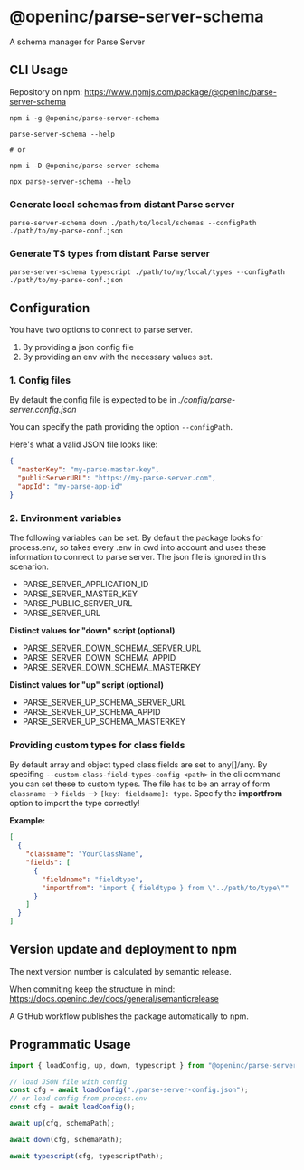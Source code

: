 # @openinc/parse-server-schema

A schema manager for Parse Server

## CLI Usage

Repository on npm: https://www.npmjs.com/package/@openinc/parse-server-schema

```
npm i -g @openinc/parse-server-schema

parse-server-schema --help

# or

npm i -D @openinc/parse-server-schema

npx parse-server-schema --help
```

### Generate local schemas from distant Parse server

```
parse-server-schema down ./path/to/local/schemas --configPath ./path/to/my-parse-conf.json
```

### Generate TS types from distant Parse server

```
parse-server-schema typescript ./path/to/my/local/types --configPath ./path/to/my-parse-conf.json
```

## Configuration

You have two options to connect to parse server.

1. By providing a json config file
2. By providing an env with the necessary values set.

### 1. Config files

By default the config file is expected to be in _./config/parse-server.config.json_

You can specify the path providing the option `--configPath`.

Here's what a valid JSON file looks like:

```JSON
{
  "masterKey": "my-parse-master-key",
  "publicServerURL": "https://my-parse-server.com",
  "appId": "my-parse-app-id"
}
```

### 2. Environment variables

The following variables can be set. By default the package looks for process.env, so takes every .env in cwd into account and uses these information to connect to parse server. The json file is ignored in this scenarion.

- PARSE_SERVER_APPLICATION_ID
- PARSE_SERVER_MASTER_KEY
- PARSE_PUBLIC_SERVER_URL
- PARSE_SERVER_URL

**Distinct values for "down" script (optional)**

- PARSE_SERVER_DOWN_SCHEMA_SERVER_URL
- PARSE_SERVER_DOWN_SCHEMA_APPID
- PARSE_SERVER_DOWN_SCHEMA_MASTERKEY

**Distinct values for "up" script (optional)**

- PARSE_SERVER_UP_SCHEMA_SERVER_URL
- PARSE_SERVER_UP_SCHEMA_APPID
- PARSE_SERVER_UP_SCHEMA_MASTERKEY

### Providing custom types for class fields

By default array and object typed class fields are set to any[]/any. By specifing `--custom-class-field-types-config <path>` in the cli command you can set these to custom types.
The file has to be an array of form `classname` --> `fields` --> `[key: fieldname]: type`. Specify the **importfrom** option to import the type correctly!

**Example:**

```json
[
  {
    "classname": "YourClassName",
    "fields": [
      {
        "fieldname": "fieldtype",
        "importfrom": "import { fieldtype } from \"../path/to/type\""
      }
    ]
  }
]
```

## Version update and deployment to npm

The next version number is calculated by semantic release.

When commiting keep the structure in mind: https://docs.openinc.dev/docs/general/semanticrelease

A GitHub workflow publishes the package automatically to npm.

## Programmatic Usage

```ts
import { loadConfig, up, down, typescript } from "@openinc/parse-server-schema";

// load JSON file with config
const cfg = await loadConfig("./parse-server-config.json");
// or load config from process.env
const cfg = await loadConfig();

await up(cfg, schemaPath);

await down(cfg, schemaPath);

await typescript(cfg, typescriptPath);
```
